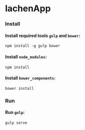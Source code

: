 # lachenApp

### Install

#### Install required tools `gulp` and `bower`:
```
npm install -g gulp bower
```

#### Install `node_modules`:
```
npm install
```

#### Install `bower_components`:
```
bower install
```


### Run

#### Run `gulp`:
```
gulp serve
```